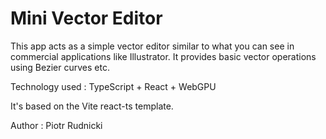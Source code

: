 # Mini Vector Editor

This app acts as a simple vector editor similar to what you can see in commercial applications like Illustrator. It provides basic vector operations using Bezier curves etc.

Technology used : TypeScript + React + WebGPU

It's based on the Vite react-ts template.

Author : Piotr Rudnicki